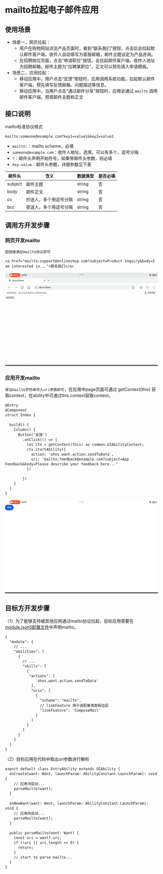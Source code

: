 # mailto拉起电子邮件应用

## 使用场景

+ 场景一，网页拉起：
    + 用户在购物网站浏览产品页面时，看到“联系我们”按钮，点击后会拉起默认邮件客户端，收件人自动填写为客服邮箱，邮件主题设定为产品咨询。
    + 在招聘岗位页面，点击“申请职位”按钮，会拉起邮件客户端，收件人地址为招聘邮箱，邮件主题为“应聘某职位”，正文可以预先填入申请模板。
+ 场景二，应用拉起：
    + 移动应用中，用户点击“反馈”按钮时，应用调用系统功能，拉起默认邮件客户端，预先填写反馈邮箱、问题描述等信息。
    + 移动应用中，当用户点击“通过邮件分享”按钮时，应用会通过 `mailto` 调用邮件客户端，预填邮件主题和正文

## 接口说明

mailto标准协议格式

```
mailto:someone@example.com?key1=value1&key2=value2
```

+ `mailto:`：mailto scheme，必填
+ `someone@example.com`：收件人地址，选填，可以有多个，逗号分隔
+ `?`：邮件头声明开始符号，如果带邮件头参数，则必填
+ `key-value`：邮件头参数，详细参数见下表

| 邮件头| 含义| 数据类型 | 是否必填|
| --- | --- | --- | --- |
| subject | 邮件主题 | string | 否 |
| body | 邮件正文 | string | 否 |
| cc| 抄送人，多个用逗号分隔 | string | 否 |
| bcc| 密送人，多个用逗号分隔 | string | 否 |

## 调用方开发步骤

### 网页开发mailto

`超链接满足mailto协议即可`

```
<a href="mailto:support@onlineshop.com?subject=Product Inquiry&body=I am interested in...">联系我们</a>
```

![image](figures/mailto_html.gif)

### 应用开发mailto

`保证mailto字符串传入uri参数即可`，在应用中page页面可通过 getContext(this) 获取context，在ability中可通过this.context获取context。

```
@Entry
@Component
struct Index {

  build() {
    Column() {
      Button('反馈')
        .onClick(() => {
          let ctx = getContext(this) as common.UIAbilityContext;
          ctx.startAbility({
            action: 'ohos.want.action.sendToData',
            uri: 'mailto:feedback@example.com?subject=App Feedback&body=Please describe your feedback here...'
          })
        
        })
    }
  }
}
```

![image](figures/mailto_app.gif)

## 目标方开发步骤

（1）为了能够支持被其他应用通过mailto协议拉起，目标应用需要在[module.json5配置文件](https://gitee.com/openharmony/docs/blob/master/zh-cn/application-dev/quick-start/module-configuration-file.md)中声明mailto。

```
{
  "module": {
    // ...
    "abilities": [
      {
        // ...
        "skills": [
          {
           "actions": [
              'ohos.want.action.sendToData'
            ],
            "uris": [
              {
                "scheme": "mailto",
                // linkFeature 用于适配垂类面板拉起
                "linkFeature": 'ComposeMail'
              }
            ]
          }
        ]
      }
    ]
  }
}
```

（2）目标应用在代码中取出uri参数进行解析

```
export default class EntryAbility extends UIAbility {
  onCreate(want: Want, launchParam: AbilityConstant.LaunchParam): void { 
    // 应用冷启动...
    parseMailto(want);
  }

  onNewWant(want: Want, launchParam: AbilityConstant.LaunchParam): void {
    // 应用热启动...
    parseMailto(want);
  }

  public parseMailto(want: Want) {
    const uri = want?.uri;
    if (!uri || uri.length <= 0) {
      return;
    }
    // start to parse mailto...
  }
}

```
